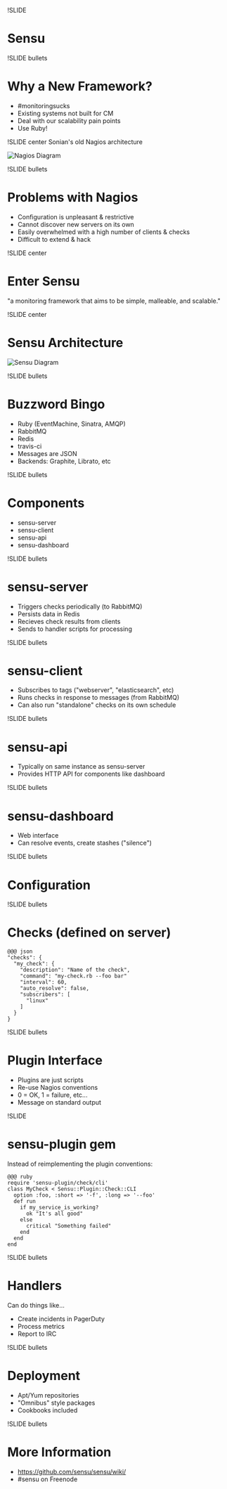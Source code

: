 !SLIDE
# Sensu #

!SLIDE bullets
# Why a New Framework? #

* \#monitoringsucks
* Existing systems not built for CM
* Deal with our scalability pain points
* Use Ruby!

!SLIDE center
Sonian's old Nagios architecture

![Nagios Diagram](nagios-diagram.png)

!SLIDE bullets
# Problems with Nagios #

* Configuration is unpleasant & restrictive
* Cannot discover new servers on its own
* Easily overwhelmed with a high number of clients & checks
* Difficult to extend & hack

!SLIDE center
# Enter Sensu

"a monitoring framework that aims to be simple, malleable, and scalable."

!SLIDE center
# Sensu Architecture #

![Sensu Diagram](sensu-diagram.png)

!SLIDE bullets
# Buzzword Bingo #
* Ruby (EventMachine, Sinatra, AMQP)
* RabbitMQ
* Redis
* travis-ci
* Messages are JSON
* Backends: Graphite, Librato, etc

!SLIDE bullets
# Components #
* sensu-server
* sensu-client
* sensu-api
* sensu-dashboard

!SLIDE bullets
# sensu-server #
* Triggers checks periodically (to RabbitMQ)
* Persists data in Redis
* Recieves check results from clients
* Sends to handler scripts for processing

!SLIDE bullets
# sensu-client #
* Subscribes to tags ("webserver", "elasticsearch", etc)
* Runs checks in response to messages (from RabbitMQ)
* Can also run "standalone" checks on its own schedule

!SLIDE bullets
# sensu-api #
* Typically on same instance as sensu-server
* Provides HTTP API for components like dashboard

!SLIDE bullets
# sensu-dashboard #
* Web interface
* Can resolve events, create stashes ("silence")

!SLIDE bullets
# Configuration #

!SLIDE bullets
# Checks (defined on server) #

    @@@ json
    "checks": {
      "my_check": {
        "description": "Name of the check",
        "command": "my-check.rb --foo bar"
        "interval": 60,
        "auto_resolve": false,
        "subscribers": [
          "linux"
        ]
      }
    }

!SLIDE bullets
# Plugin Interface #

* Plugins are just scripts
* Re-use Nagios conventions
* 0 = OK, 1 = failure, etc...
* Message on standard output

!SLIDE
# sensu-plugin gem #

Instead of reimplementing the plugin conventions:

    @@@ ruby
    require 'sensu-plugin/check/cli'
    class MyCheck < Sensu::Plugin::Check::CLI
      option :foo, :short => '-f', :long => '--foo'
      def run
        if my_service_is_working?
          ok "It's all good"
        else
          critical "Something failed"
        end
      end
    end

!SLIDE bullets
# Handlers #

Can do things like...

* Create incidents in PagerDuty
* Process metrics
* Report to IRC

!SLIDE bullets
# Deployment #
* Apt/Yum repositories
* "Omnibus" style packages
* Cookbooks included

!SLIDE bullets
# More Information #
* https://github.com/sensu/sensu/wiki/
* \#sensu on Freenode
